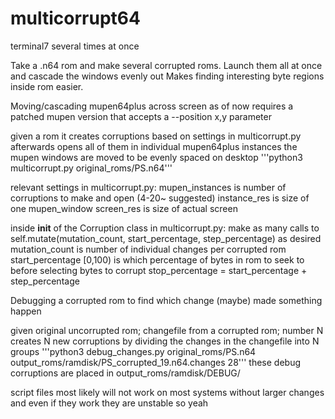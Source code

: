 # multicorrupt64
terminal7 several times at once

Take a .n64 rom and make several corrupted roms.
Launch them all at once and cascade the windows evenly out
Makes finding interesting byte regions inside rom easier.

Moving/cascading mupen64plus across screen as of now requires a patched 
mupen version that accepts a --position x,y parameter 


given a rom it creates corruptions based on settings in multicorrupt.py
afterwards opens all of them in individual mupen64plus instances 
the mupen windows are moved to be evenly spaced on desktop
'''python3 multicorrupt.py original_roms/PS.n64'''


relevant settings in multicorrupt.py:
mupen_instances is number of corruptions to make and open (4-20~ suggested)
instance_res is size of one mupen_window
screen_res is size of actual screen

inside __init__ of the Corruption class in multicorrupt.py:
make as many calls to self.mutate(mutation_count, start_percentage, step_percentage) as desired
mutation_count is number of individual changes per corrupted rom
start_percentage [0,100) is which percentage of bytes in rom to seek to before selecting bytes to corrupt
stop_percentage = start_percentage + step_percentage


Debugging a corrupted rom to find which change (maybe) made something happen

given original uncorrupted rom;  changefile from a corrupted rom;  number N
creates N new corruptions by dividing the changes in the changefile into N groups
'''python3 debug_changes.py original_roms/PS.n64 output_roms/ramdisk/PS_corrupted_19.n64.changes 28'''
these debug corruptions are placed in output_roms/ramdisk/DEBUG/


script files most likely will not work on most systems without larger changes 
and even if they work they are unstable so yeah

